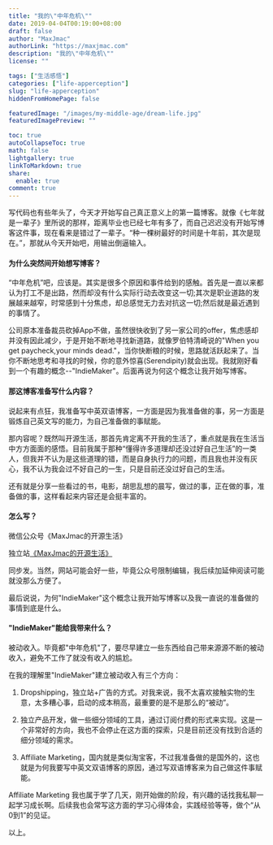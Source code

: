 ```yaml
---
title: "我的\"中年危机\""
date: 2019-04-04T00:19:00+08:00
draft: false
author: "MaxJmac"
authorLink: "https://maxjmac.com"
description: "我的\"中年危机\""
license: ""

tags: ["生活感悟"]
categories: ["life-apperception"]
slug: "life-apperception"
hiddenFromHomePage: false

featuredImage: "/images/my-middle-age/dream-life.jpg"
featuredImagePreview: ""

toc: true
autoCollapseToc: true
math: false
lightgallery: true
linkToMarkdown: true
share:
  enable: true
comment: true
---
```


写代码也有些年头了，今天才开始写自己真正意义上的第一篇博客。就像《七年就是一辈子》里所说的那样，距离毕业也已经七年有多了，而自己迟迟没有开始写博客这件事，现在看来是错过了一辈子。“种一棵树最好的时间是十年前，其次是现在。”，那就从今天开始吧，用输出倒逼输入。

#### 为什么突然间开始想写博客？
“中年危机”吧，应该是。其实是很多个原因和事件给到的感触。首先是一直以来都认为打工不是出路，然而却没有什么实际行动去改变这一切;其次是职业道路的发展越来越窄，时常感到十分焦虑，却总感觉无力去对抗这一切;然后就是最近遇到的事情了。

公司原本准备裁员砍掉App不做，虽然很快收到了另一家公司的offer，焦虑感却并没有因此减少，于是开始不断地寻找新道路，就像罗伯特清崎说的"When you get paycheck,your minds dead."，当你快断粮的时候，思路就活跃起来了。当你不断地思考和寻找的时候，你的意外惊喜(Serendipity)就会出现。我就刚好看到一个有趣的概念--"IndieMaker"。后面再说为何这个概念让我开始写博客。

#### 那这博客准备写什么内容？
说起来有点狂，我准备写中英双语博客，一方面是因为我准备做的事，另一方面是锻炼自己英文写的能力，为自己准备做的事赋能。

那内容呢？既然叫开源生活，那首先肯定离不开我的生活了，重点就是我在生活当中方方面面的感悟。目前我属于那种“懂得许多道理却还没过好自己生活”的一类人，但我并不认为是这些道理的错，而是自身执行力的问题，而且我也并没有灰心，我不认为我会过不好自己的一生，只是目前还没过好自己的生活。

还有就是分享一些看过的书，电影，胡思乱想的晨写，做过的事，正在做的事，准备做的事，这样看起来内容还是会挺丰富的。

#### 怎么写？
微信公众号《MaxJmac的开源生活》

独立站[《MaxJmac的开源生活》](https://maxjmac.com)

同步发。当然，网站可能会好一些，毕竟公众号限制编辑，我后续加延伸阅读可能就没那么方便了。

最后说说，为何"IndieMaker"这个概念让我开始写博客以及我一直说的准备做的事情到底是什么。

#### "IndieMaker"能给我带来什么？

被动收入。毕竟都"中年危机"了，要尽早建立一些东西给自己带来源源不断的被动收入，避免不工作了就没有收入的尴尬。

在我的理解里"IndieMaker"建立被动收入有三个方向：

1. Dropshipping，独立站+广告的方式。对我来说，我不太喜欢接触实物的生意，太多糟心事，启动的成本稍高，最重要的是不是那么的“被动”。

2. 独立产品开发，做一些细分领域的工具，通过订阅付费的形式来实现。这是一个非常好的方向，我也不会停止在这方面的探索，只是目前还没有找到合适的细分领域的需求。

3. Affiliate Marketing，国内就是类似淘宝客，不过我准备做的是国外的，这也就是为何我要写中英文双语博客的原因，通过写双语博客来为自己做这件事赋能。

Affiliate Marketing 我也属于学了几天，刚开始做的阶段，有兴趣的话找我私聊一起学习成长啊。后续我也会常写这方面的学习心得体会，实践经验等等，做个“从0到1”的见证。

以上。